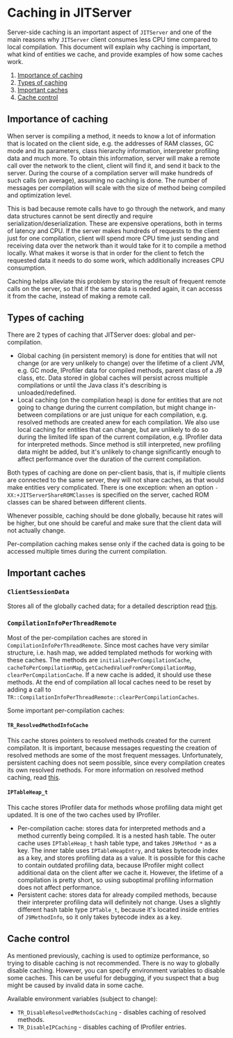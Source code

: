 <!--
Copyright IBM Corp. and others 2019

This program and the accompanying materials are made available under
the terms of the Eclipse Public License 2.0 which accompanies this
distribution and is available at https://www.eclipse.org/legal/epl-2.0/
or the Apache License, Version 2.0 which accompanies this distribution and
is available at https://www.apache.org/licenses/LICENSE-2.0.

This Source Code may also be made available under the following
Secondary Licenses when the conditions for such availability set
forth in the Eclipse Public License, v. 2.0 are satisfied: GNU
General Public License, version 2 with the GNU Classpath
Exception [1] and GNU General Public License, version 2 with the
OpenJDK Assembly Exception [2].

[1] https://www.gnu.org/software/classpath/license.html
[2] https://openjdk.org/legal/assembly-exception.html

SPDX-License-Identifier: EPL-2.0 OR Apache-2.0 OR GPL-2.0-only WITH Classpath-exception-2.0 OR GPL-2.0-only WITH OpenJDK-assembly-exception-1.0
-->

# Caching in JITServer

Server-side caching is an important aspect of `JITServer` and one of the main reasons why `JITServer` client consumes less CPU time compared to local compilation. This document will explain why caching is important, what kind of entities we cache, and provide examples of how some caches work.

1. [Importance of caching](#importance-of-caching)
2. [Types of caching](#types-of-caching)
3. [Important caches](#important-caches)
4. [Cache control](#cache-control)

## Importance of caching

When server is compiling a method, it needs to know a lot of information that is located on the client side, e.g. the addresses of RAM classes, GC mode and its parameters, class hierarchy information, interpreter profiling data and much more.
To obtain this information, server will make a remote call over the network to the client, client will find it, and send it back to the server. During the course of a compilation server will make hundreds of such calls (on average), assuming no caching is done.
The number of messages per compilation will scale with the size of method being compiled and optimization level.

This is bad because remote calls have to go through the network, and many data structures cannot be sent directly and require serialization/deserialization.
These are expensive operations, both in terms of latency and CPU. If the server makes hundreds of requests to the client just for one compilation, client will spend more CPU time just sending and receiving data over the network than it would take for it to compile a method locally.
What makes it worse is that in order for the client to fetch the requested data it needs to do some work, which additionally increases CPU consumption.

Caching helps alleviate this problem by storing the result of frequent remote calls on the server, so that if the same data is needed again, it can accesss it from the cache, instead of making a remote call.

## Types of caching

There are 2 types of caching that JITServer does: global and per-compilation.

- Global caching (in persistent memory) is done for entities that will not change (or are very unlikely to change) over the lifetime of a client JVM, e.g. GC mode, IProfiler data for compiled methods, parent class of a J9 class, etc. Data stored in global caches will persist across multiple compilations or until the Java class it's describing is unloaded/redefined.
- Local caching (on the compilation heap) is done for entities that are not going to change during the current compilation, but might change in-between compilations or are just unique for each compilation, e.g. resolved methods are created anew for each compilation. We also use local caching for entities that can change, but are unlikely to do so during the limited life span of the current compilation, e.g. IProfiler data for interpreted methods. Since method is still interpreted, new profiling data might be added, but it's unlikely to change significantly enough to affect performance over the duration of the current compilation.

Both types of caching are done on per-client basis, that is, if multiple clients are connected to the same server, they will not share caches, as that would make entities very complicated. There is one exception: when an option `-XX:+JITServerShareROMClasses` is specified on the server, cached ROM classes can be shared between different clients.

Whenever possible, caching should be done globally, because hit rates will be higher, but one should be careful and make sure that the client data will not actually change.

Per-compilation caching makes sense only if the cached data is going to be accessed multiple times during the current compilation.

## Important caches

### `ClientSessionData`

Stores all of the globally cached data; for a detailed description read [this](ClientSession.md).

### `CompilationInfoPerThreadRemote`

Most of the per-compilation caches are stored in `CompilationInfoPerThreadRemote`. Since most caches have very similar structure, i.e. hash map, we added templated methods for working with these caches. The methods are `initializePerCompilationCache`, `cacheToPerCompilationMap`, `getCachedValueFromPerCompilationMap`, `clearPerCompilationCache`. If a new cache is added, it should use these methods. At the end of compilation all local caches need to be reset by adding a call to `TR::CompilationInfoPerThreadRemote::clearPerCompilationCaches`.

Some important per-compilation caches:

#### `TR_ResolvedMethodInfoCache`

This cache stores pointers to resolved methods created for the current compilaton. It is important, because messages requesting the creation of resolved methods are some of the most frequent messages. Unfortunately, persistent caching does not seem possible, since every compilation creates its own resolved methods. For more information on resolved method caching, read [this](ResolvedMethod.md).

#### `IPTableHeap_t`

This cache stores IProfiler data for methods whose profiling data might get updated. It is one of the two caches used by IProfiler.

- Per-compilation cache: stores data for interpreted methods and a method currently being compiled. It is a nested hash table. The outer cache uses `IPTableHeap_t` hash table type, and takes `J9Method *` as a key. The inner table uses `IPTableHeapEntry`, and takes bytecode index as a key, and stores profiling data as a value.
  It is possible for this cache to contain outdated profiling data, because IProfiler might collect additional data on the client after we cache it. However, the lifetime of a compilation is pretty short, so using suboptimal profiling information does not affect performance.
- Persistent cache: stores data for already compiled methods, because their interpreter profiling data will definitely not change.
  Uses a slightly different hash table type `IPTable_t`, because it's located inside entries of `J9MethodInfo`, so it only takes bytecode index as a key.

## Cache control

As mentioned previously, caching is used to optimize performance, so trying to
disable caching is not recommended.
There is no way to globally disable caching. However, you can specify environment variables to disable some caches.
This can be useful for debugging, if you suspect that a bug might be caused by invalid
data in some cache.

Available environment variables (subject to change):

- `TR_DisableResolvedMethodsCaching` - disables caching of resolved methods.
- `TR_DisableIPCaching` - disables caching of IProfiler entries.
